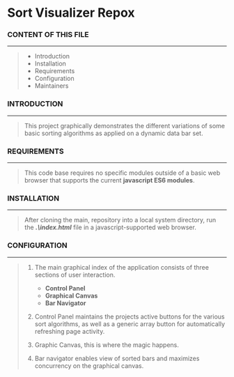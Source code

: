 # Sort Visualizer Repox

### **CONTENT OF THIS FILE**
***
> - Introduction
> - Installation
> - Requirements
> - Configuration
> - Maintainers

### **INTRODUCTION**
***
> This project graphically demonstrates the different variations of some basic sorting algorithms as applied on a dynamic data bar set.

### **REQUIREMENTS**
***
> This code base requires no specific modules outside of a basic web browser that supports the current **javascript ES6 modules**.

### **INSTALLATION**
***
> After cloning the main, repository into a local system directory, run the ***.\index.html*** file in a javascript-supported web browser.

### **CONFIGURATION**
***
> 1. The main graphical index of the application consists of three sections of user interaction.
>     - **Control Panel**
>     - **Graphical Canvas**
>     - **Bar Navigator**
>
> 2. Control Panel maintains the projects active buttons for the various sort algorithms, as well as a generic array button for automatically refreshing page activity.
> 3. Graphic Canvas, this is where the magic happens.
> 4. Bar navigator enables view of sorted bars and maximizes concurrency on the graphical canvas.
